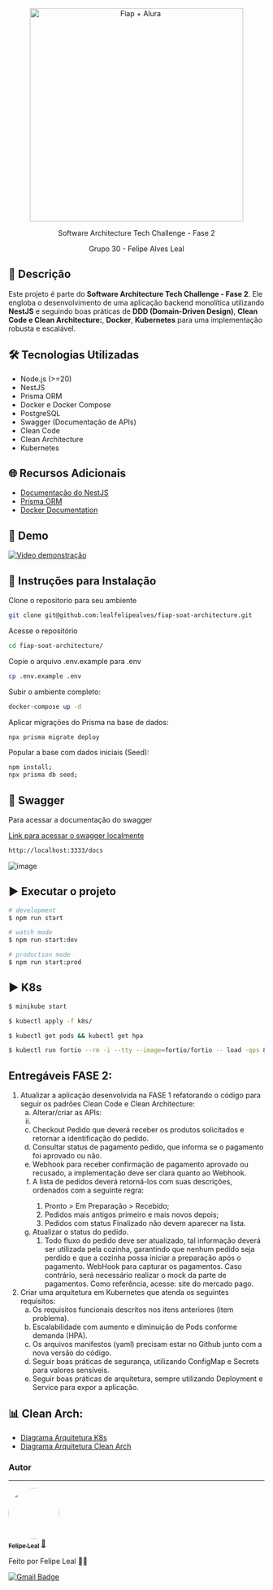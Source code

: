 <p align="center">
  <img src="https://github.com/user-attachments/assets/5016809a-9f26-4624-b1ce-1fc191482fb9" width="420" alt="Fiap + Alura" />
</p>

<p align="center">Software Architecture Tech Challenge - Fase 2</p>
<p align="center">Grupo 30 - Felipe Alves Leal</p>

## 📄 Descrição

Este projeto é parte do **Software Architecture Tech Challenge - Fase 2**. Ele engloba o desenvolvimento de uma aplicação backend monolítica utilizando **NestJS** e seguindo boas práticas de **DDD (Domain-Driven Design)**, **Clean Code e Clean Architecture:**, **Docker**, **Kubernetes** para uma implementação robusta e escalável.

## 🛠 Tecnologias Utilizadas

- Node.js (>=20)
- NestJS
- Prisma ORM
- Docker e Docker Compose
- PostgreSQL
- Swagger (Documentação de APIs)
- Clean Code
- Clean Architecture
- Kubernetes

## 🌐 Recursos Adicionais

- [Documentação do NestJS](https://docs.nestjs.com/)
- [Prisma ORM](https://www.prisma.io/docs/orm)
- [Docker Documentation](https://docs.docker.com/)

## 🎥 Demo

[![Video demonstração](https://img.youtube.com/vi/zvsGC-gbdC8/0.jpg)](https://www.youtube.com/watch?v=zvsGC-gbdC8)

## 🚀 Instruções para Instalação

Clone o repositorio para seu ambiente

```bash
git clone git@github.com:lealfelipealves/fiap-soat-architecture.git
```

Acesse o repositório

```bash
cd fiap-soat-architecture/
```

Copie o arquivo .env.example para .env

```bash
cp .env.example .env
```

Subir o ambiente completo:

```bash
docker-compose up -d
```

Aplicar migrações do Prisma na base de dados:

```bash
npx prisma migrate deploy
```

Popular a base com dados iniciais (Seed):

```bash
npm install;
npx prisma db seed;
```

## 📖 Swagger

Para acessar a documentação do swagger

<a href="http://localhost:3333/docs" target="_blank">Link para acessar o swagger localmente</a>

```bash
http://localhost:3333/docs
```

![image](https://github.com/user-attachments/assets/2186718b-0ab3-4af1-8267-1514fe908153)

## ▶️ Executar o projeto

```bash
# development
$ npm run start

# watch mode
$ npm run start:dev

# production mode
$ npm run start:prod
```

## ▶️ K8s

```bash
$ minikube start

$ kubectl apply -f k8s/

$ kubectl get pods && kubectl get hpa

$ kubectl run fortio --rm -i --tty --image=fortio/fortio -- load -qps 800 -t 60s -c 100 "http://fastfood-service/orders"
```

## Entregáveis FASE 2:

<ol type="1">
  <li>
    Atualizar a aplicação desenvolvida na FASE 1 refatorando o código para seguir os padrões Clean Code e Clean Architecture:
    <ol type="a">
      <li>Alterar/criar as APIs:</li>
      <li type="i">
        <li>Checkout Pedido que deverá receber os produtos solicitados e retornar a identificação do pedido.</li>
        <li>Consultar status de pagamento pedido, que informa se o pagamento foi aprovado ou não.</li>
        <li>Webhook para receber confirmação de pagamento aprovado ou recusado, a implementação deve ser clara quanto ao Webhook.</li>
        <li>A lista de pedidos deverá retorná-los com suas descrições, ordenados com a seguinte regra:</li>
        <ol type="1">
          <li>Pronto > Em Preparação > Recebido;</li>
          <li>Pedidos mais antigos primeiro e mais novos depois;</li>
          <li>Pedidos com status Finalizado não devem aparecer na lista.</li>
        </ol>
        <li>Atualizar o status do pedido.
          <ol type="1">
              <li>Todo fluxo do pedido deve ser atualizado, tal informação deverá ser utilizada pela cozinha, garantindo que nenhum pedido seja perdido e que a cozinha possa iniciar a preparação após o pagamento. WebHook para capturar os pagamentos. Caso contrário, será necessário realizar o mock da parte de pagamentos. Como referência, acesse: site do mercado pago.</li>
          </ol>
        </li>
      </li>
    </ol>
  </li>
  <li>
    Criar uma arquitetura em Kubernetes que atenda os seguintes requisitos: 
    <ol type="a">
      <li>Os requisitos funcionais descritos nos itens anteriores (item problema).</li>
      <li>Escalabilidade com aumento e diminuição de Pods conforme demanda (HPA).</li>
      <li>Os arquivos manifestos (yaml) precisam estar no Github junto com a nova versão do código.</li>
      <li>Seguir boas práticas de segurança, utilizando ConfigMap e Secrets para valores sensíveis.</li>
      <li>Seguir boas práticas de arquitetura, sempre utilizando Deployment e Service para expor a aplicação. </li>
    </ol>
  </li>
</ol>

## 📊 Clean Arch:

<ul>
  <li>
    <a href="https://github.com/lealfelipealves/fiap-soat-architecture/blob/main/docs/desenho-topico3-felipe-leal-grupo-30-fase-2" target="_blank">
    Diagrama Arquitetura K8s</a>
  </li>
  <li>
    <a href="https://github.com/lealfelipealves/fiap-soat-architecture/blob/main/docs/clean_arch-felipe-leal-grupo-30-fase-2" target="_blank">
    Diagrama Arquitetura Clean Arch</a>
  </li>
</ul>

### Autor

---

<a href="https://github.com/lealfelipealves">
 <img style="border-radius: 50%;" src="https://avatars.githubusercontent.com/u/17007124?v=4" width="100px;" alt=""/>
 <br />
 <sub><b>Felipe Leal</b></sub></a> <a href="https://github.com/lealfelipealves" title="Felipe Leal Profile">🚀</a>

Feito por Felipe Leal 👋🏽

[![Gmail Badge](https://img.shields.io/badge/-contato@felipeleal.eng.br-c14438?style=flat-square&logo=Gmail&logoColor=white&link=mailto:contato@felipeleal.eng.br)](mailto:contato@felipeleal.eng.br)
